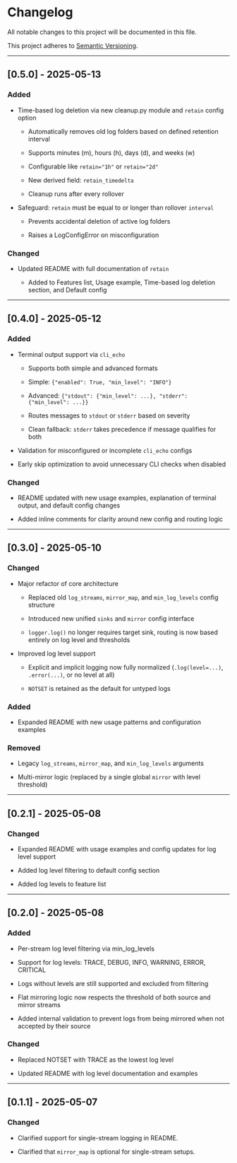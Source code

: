 # Changelog

All notable changes to this project will be documented in this file.

This project adheres to [Semantic Versioning](https://semver.org/).

---

## [0.5.0] - 2025-05-13
### Added

- Time-based log deletion via new cleanup.py module and `retain` config option

    - Automatically removes old log folders based on defined retention interval

    - Supports minutes (m), hours (h), days (d), and weeks (w)

    - Configurable like `retain="1h"` or `retain="2d"`

    - New derived field: `retain_timedelta`

    - Cleanup runs after every rollover

- Safeguard: `retain` must be equal to or longer than rollover `interval`

    - Prevents accidental deletion of active log folders

    - Raises a LogConfigError on misconfiguration

### Changed

- Updated README with full documentation of `retain`

    - Added to Features list, Usage example, Time-based log deletion section, and Default config

---

## [0.4.0] - 2025-05-12
### Added

- Terminal output support via `cli_echo`

    - Supports both simple and advanced formats

    - Simple: `{"enabled": True, "min_level": "INFO"}`

    - Advanced: `{"stdout": {"min_level": ...}, "stderr": {"min_level": ...}}`

    - Routes messages to `stdout` or `stderr` based on severity

    - Clean fallback: `stderr` takes precedence if message qualifies for both

- Validation for misconfigured or incomplete `cli_echo` configs

- Early skip optimization to avoid unnecessary CLI checks when disabled

### Changed

- README updated with new usage examples, explanation of terminal output, and default config changes

- Added inline comments for clarity around new config and routing logic

---

## [0.3.0] - 2025-05-10
### Changed

- Major refactor of core architecture

    - Replaced old `log_streams`, `mirror_map`, and `min_log_levels` config structure

    - Introduced new unified `sinks` and `mirror` config interface

    - `logger.log()` no longer requires target sink, routing is now based entirely on log level and thresholds

- Improved log level support

    - Explicit and implicit logging now fully normalized (`.log(level=...)`, `.error(...)`, or no level at all)

    - `NOTSET` is retained as the default for untyped logs

### Added

- Expanded README with new usage patterns and configuration examples

### Removed

- Legacy `log_streams`, `mirror_map`, and `min_log_levels` arguments

- Multi-mirror logic (replaced by a single global `mirror` with level threshold)

---

## [0.2.1] - 2025-05-08
### Changed

- Expanded README with usage examples and config updates for log level support

- Added log level filtering to default config section

- Added log levels to feature list

---

## [0.2.0] - 2025-05-08
### Added

- Per-stream log level filtering via min_log_levels

- Support for log levels: TRACE, DEBUG, INFO, WARNING, ERROR, CRITICAL

- Logs without levels are still supported and excluded from filtering

- Flat mirroring logic now respects the threshold of both source and mirror streams

- Added internal validation to prevent logs from being mirrored when not accepted by their source

### Changed

- Replaced NOTSET with TRACE as the lowest log level

- Updated README with log level documentation and examples

---

## [0.1.1] - 2025-05-07
### Changed

- Clarified support for single-stream logging in README.

- Clarified that `mirror_map` is optional for single-stream setups.


